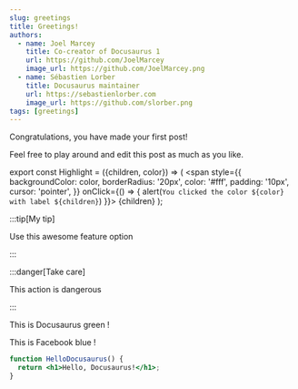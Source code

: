 ```yaml
---
slug: greetings
title: Greetings!
authors:
  - name: Joel Marcey
    title: Co-creator of Docusaurus 1
    url: https://github.com/JoelMarcey
    image_url: https://github.com/JoelMarcey.png
  - name: Sébastien Lorber
    title: Docusaurus maintainer
    url: https://sebastienlorber.com
    image_url: https://github.com/slorber.png
tags: [greetings]
---
```


Congratulations, you have made your first post!

Feel free to play around and edit this post as much as you like.

export const Highlight = ({children, color}) => (
<span
style={{
backgroundColor: color,
borderRadius: '20px',
color: '#fff',
padding: '10px',
cursor: 'pointer',
}}
onClick={() => {
alert(`You clicked the color ${color} with label ${children}`)
}}>
{children}
</span>
);

:::tip[My tip]

Use this awesome feature option

:::

:::danger[Take care]

This action is dangerous

:::

This is <Highlight color="#25c2a0">Docusaurus green</Highlight> !

This is <Highlight color="#1877F2">Facebook blue</Highlight> !
```jsx title="src/components/HelloDocusaurus.js"
function HelloDocusaurus() {
  return <h1>Hello, Docusaurus!</h1>;
}
```
